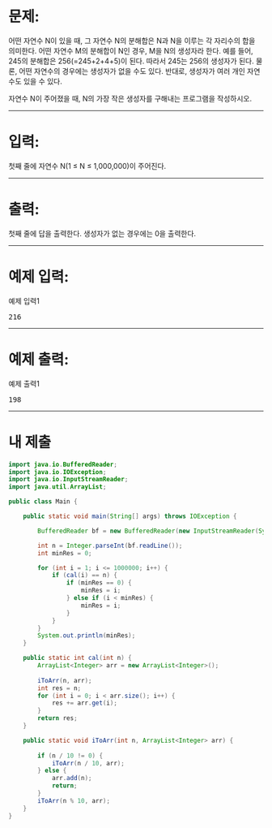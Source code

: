 # 문제: 
어떤 자연수 N이 있을 때, 그 자연수 N의 분해합은 N과 N을 이루는 각 자리수의 합을 의미한다. 어떤 자연수 M의 분해합이 N인 경우, M을 N의 생성자라 한다. 예를 들어, 245의 분해합은 256(=245+2+4+5)이 된다. 따라서 245는 256의 생성자가 된다. 물론, 어떤 자연수의 경우에는 생성자가 없을 수도 있다. 반대로, 생성자가 여러 개인 자연수도 있을 수 있다.

자연수 N이 주어졌을 때, N의 가장 작은 생성자를 구해내는 프로그램을 작성하시오.

---
# 입력: 
첫째 줄에 자연수 N(1 ≤ N ≤ 1,000,000)이 주어진다.

---
# 출력: 
첫째 줄에 답을 출력한다. 생성자가 없는 경우에는 0을 출력한다.

---
# 예제 입력:

예제 입력1
<pre>
216
</pre>

---
# 예제 출력:

예제 출력1
<pre>
198
</pre>

---
# 내 제출

~~~java
import java.io.BufferedReader;
import java.io.IOException;
import java.io.InputStreamReader;
import java.util.ArrayList;

public class Main {

	public static void main(String[] args) throws IOException {

		BufferedReader bf = new BufferedReader(new InputStreamReader(System.in));

		int n = Integer.parseInt(bf.readLine());
		int minRes = 0;

		for (int i = 1; i <= 1000000; i++) {
			if (cal(i) == n) {
				if (minRes == 0) {
					minRes = i;
				} else if (i < minRes) {
					minRes = i;
				}
			}
		}
		System.out.println(minRes);
	}

	public static int cal(int n) {
		ArrayList<Integer> arr = new ArrayList<Integer>();
		
		iToArr(n, arr);
		int res = n;
		for (int i = 0; i < arr.size(); i++) {
			res += arr.get(i);
		}
		return res;
	}

	public static void iToArr(int n, ArrayList<Integer> arr) {
		
		if (n / 10 != 0) {
			iToArr(n / 10, arr);
		} else {
			arr.add(n);
			return;
		}
		iToArr(n % 10, arr);
	}
}
~~~
